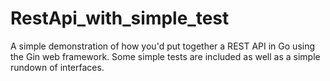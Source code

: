 # RestApi_with_simple_test
A simple demonstration of how you'd put together a REST API in Go using the Gin web framework. Some simple tests are included as well as a simple rundown of interfaces. 

